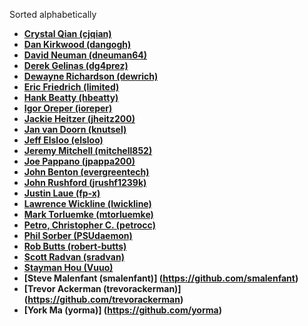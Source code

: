 Sorted alphabetically

* **[Crystal Qian (cjqian)](https://github.com/cjqian)**
* **[Dan Kirkwood (dangogh)](https://github.com/dangogh)**
* **[David Neuman (dneuman64)](https://github.com/dneuman64)**
* **[Derek Gelinas (dg4prez)](https://github.com/dg4prez)**
* **[Dewayne Richardson (dewrich)](https://github.com/dewrich)**
* **[Eric Friedrich (limited)](https://github.com/limited)**
* **[Hank Beatty (hbeatty)](https://github.com/hbeatty)**
* **[Igor Oreper (ioreper)](https://github.com/ioreper)**
* **[Jackie Heitzer (jheitz200)](https://github.com/jheitz200)**
* **[Jan van Doorn (knutsel)](https://github.com/knutsel)**
* **[Jeff Elsloo (elsloo)](https://github.com/elsloo)**
* **[Jeremy Mitchell (mitchell852)](https://github.com/mitchell852)**
* **[Joe Pappano (jpappa200)](https://github.com/jpappa200)**
* **[John Benton (evergreentech)](https://github.com/evergreentech)**
* **[John Rushford (jrushf1239k)](https://github.com/jrushf1239k)**
* **[Justin Laue (fp-x)](https://github.com/fp-x)**
* **[Lawrence Wickline (lwickline)](https://github.com/lwickline)**
* **[Mark Torluemke (mtorluemke)](https://github.com/mtorluemke)**
* **[Petro, Christopher C. (petrocc)](https://github.com/petrocc)**
* **[Phil Sorber (PSUdaemon)](https://github.com/PSUdaemon)**
* **[Rob Butts (robert-butts)](https://github.com/robert-butts)**
* **[Scott Radvan (sradvan)](https://github.com/sradvan)**
* **[Stayman Hou (Vuuo)](https://github.com/Vuuo)**
* **[Steve Malenfant (smalenfant)] (https://github.com/smalenfant)**
* **[Trevor Ackerman (trevorackerman)] (https://github.com/trevorackerman)**
* **[York Ma (yorma)] (https://github.com/yorma)**

